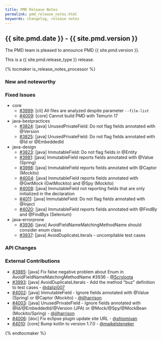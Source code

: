 ```yaml
---
title: PMD Release Notes
permalink: pmd_release_notes.html
keywords: changelog, release notes
---
```


<!-- NOTE: THESE RELEASE NOTES ARE THOSE FROM MASTER -->
<!-- They were copied to avoid merge conflicts when merging back master -->
<!-- the 7_0_0_release_notes.md is the page to be used when adding new 7.0.0 changes -->


## {{ site.pmd.date }} - {{ site.pmd.version }}

The PMD team is pleased to announce PMD {{ site.pmd.version }}.

This is a {{ site.pmd.release_type }} release.

{% tocmaker is_release_notes_processor %}

### New and noteworthy

### Fixed Issues
* core
    * [#3999](https://github.com/pmd/pmd/issues/3999): \[cli] All files are analyzed despite parameter `--file-list`
    * [#4009](https://github.com/pmd/pmd/issues/4009): \[core] Cannot build PMD with Temurin 17
* java-bestpractices
    * [#3824](https://github.com/pmd/pmd/issues/3824): \[java] UnusedPrivateField: Do not flag fields annotated with @<!-- -->Version
    * [#3825](https://github.com/pmd/pmd/issues/3825): \[java] UnusedPrivateField: Do not flag fields annotated with @<!-- -->Id or @<!-- -->EmbeddedId
* java-design
    * [#3823](https://github.com/pmd/pmd/issues/3823): \[java] ImmutableField: Do not flag fields in @<!-- -->Entity
    * [#3981](https://github.com/pmd/pmd/issues/3981): \[java] ImmutableField reports fields annotated with @<!-- -->Value (Spring)
    * [#3998](https://github.com/pmd/pmd/issues/3998): \[java] ImmutableField reports fields annotated with @<!-- -->Captor (Mockito)
    * [#4004](https://github.com/pmd/pmd/issues/4004): \[java] ImmutableField reports fields annotated with @<!-- -->GwtMock (GwtMockito) and @<!-- -->Spy (Mockito)
    * [#4008](https://github.com/pmd/pmd/issues/4008): \[java] ImmutableField not reporting fields that are only initialized in the declaration
    * [#4011](https://github.com/pmd/pmd/issues/4011): \[java] ImmutableField: Do not flag fields annotated with @<!-- -->Inject
    * [#4020](https://github.com/pmd/pmd/issues/4020): \[java] ImmutableField reports fields annotated with @<!-- -->FindBy and @<!-- -->FindBys (Selenium)
* java-errorprone
    * [#3936](https://github.com/pmd/pmd/issues/3936): \[java] AvoidFieldNameMatchingMethodName should consider enum class
    * [#3937](https://github.com/pmd/pmd/issues/3937): \[java] AvoidDuplicateLiterals - uncompilable test cases

### API Changes

### External Contributions
* [#3985](https://github.com/pmd/pmd/pull/3985): \[java] Fix false negative problem about Enum in AvoidFieldNameMatchingMethodName #3936 - [@Scrsloota](https://github.com/Scrsloota)
* [#3993](https://github.com/pmd/pmd/pull/3993): \[java] AvoidDuplicateLiterals - Add the method "buz" definition to test cases - [@dalizi007](https://github.com/dalizi007)
* [#4002](https://github.com/pmd/pmd/pull/4002): \[java] ImmutableField - Ignore fields annotated with @<!-- -->Value (Spring) or @<!-- -->Captor (Mockito) - [@jjlharrison](https://github.com/jjlharrison)
* [#4003](https://github.com/pmd/pmd/pull/4003): \[java] UnusedPrivateField - Ignore fields annotated with @<!-- -->Id/@<!-- -->EmbeddedId/@<!-- -->Version (JPA) or @<!-- -->Mock/@<!-- -->Spy/@<!-- -->MockBean (Mockito/Spring) - [@jjlharrison](https://github.com/jjlharrison)
* [#4006](https://github.com/pmd/pmd/pull/4006): \[doc] Fix eclipse plugin update site URL - [@shiomiyan](https://github.com/shiomiyan)
* [#4010](https://github.com/pmd/pmd/pull/4010): \[core] Bump kotlin to version 1.7.0 - [@maikelsteneker](https://github.com/maikelsteneker)

{% endtocmaker %}

